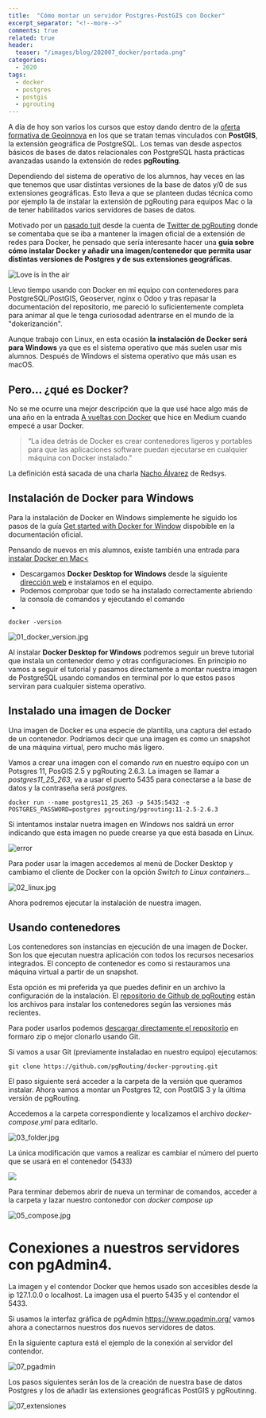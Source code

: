 ```yaml
---
title:  "Cómo montar un servidor Postgres-PostGIS con Docker"
excerpt_separator: "<!--more-->"
comments: true
related: true
header:
  teaser: "/images/blog/202007_docker/portada.png" 
categories: 
  - 2020
tags:
  - docker
  - postgres
  - postgis
  - pgrouting
---
```


A día de hoy son varios los cursos que estoy dando dentro de la [oferta formativa de Geoinnova](https://geoinnova.org/cursos/patricio-soriano/) en los que se tratan temas vinculados con **PostGIS**, la extensión geográfica de PostgreSQL. Los temas van desde aspectos básicos de bases de datos relacionales con  PostgreSQL hasta prácticas avanzadas usando la extensión de redes **pgRouting**.

Dependiendo del sistema de operativo de los alumnos, hay veces en las que tenemos que usar distintas versiones de la base de datos y/0 de sus extensiones geográficas. Esto lleva a que se planteen dudas técnica como por ejemplo la de instalar la extensión de pgRouting para equipos Mac o la de tener habilitados varios servidores de bases de datos.

Motivado por un [pasado tuit](https://twitter.com/pgrouting/status/1278498807836073984) desde la cuenta de [Twitter de pgRouting](https://twitter.com/pgrouting?lang=es) donde se comentaba que se iba a mantener la imagen oficial de a extensión de redes para Docker, he pensado que sería interesante hacer una **guía sobre cómo instalar Docker y añadir una imagen/contenedor que permita usar distintas versiones de Postgres y de sus extensiones geográficas**.

![Love is in the air](/images/blog/202007_docker/portada.png)

Llevo tiempo usando con Docker en mi equipo con contenedores para PostgreSQL/PostGIS, Geoserver, nginx o Odoo y tras repasar la documentación del repositorio, me pareció lo suficientemente completa para animar al que le tenga curiosodad adentrarse en el mundo de la "dokerizanción".

Aunque trabajo con Linux, en esta ocasión **la instalación de Docker será para Windows** ya que es el sistema operativo que más suelen usar mis alumnos. Después de Windows el sistema operativo que más usan es macOS.

## Pero... ¿qué es Docker?

No se me ocurre una mejor descripción que la que usé hace algo más de una año en la entrada [A vueltas con Docker](https://medium.com/@pasoriano/a-vueltas-con-docker-f3e8e15b8f4a) que hice en Medium cuando empecé a usar Docker.

> “La idea detrás de Docker es crear contenedores ligeros y portables para que las aplicaciones software puedan ejecutarse en cualquier máquina con Docker instalado."

La definición está sacada de una charla [Nacho Álvarez](https://twitter.com/neonigmacdb) de Redsys.


## Instalación de Docker para Windows

Para la instalación de Docker en Windows simplemente he siguido los pasos de la guía [Get started with Docker for Window](https://docs.docker.com/docker-for-windows/) dispobible en la documentación oficial. 

Pensando de nuevos en mis alumnos, existe también una entrada  para [instalar Docker en Mac<](https://docs.docker.com/docker-for-mac/install/)

- Descargamos **Docker Desktop for Windows** desde la siguiente [dirección web](https://hub.docker.com/editions/community/docker-ce-desktop-windows/) e instalamos en el equipo.
- Podemos comprobar que todo se ha instalado correctamente abriendo la consola de comandos y ejecutando el comando
- 
```
docker -version
```

![01_docker_version.jpg](/images/blog/202007_docker/01_docker_version.jpg)

Al instalar **Docker Desktop for Windows** podremos seguir un breve tutorial que instala un contenedor demo y otras configuraciones. En principio no vamos a seguir el tutorial y pasamos directamente a montar nuestra imagen de PostgreSQL usando comandos en terminal por lo que estos pasos serviran para cualquier sistema operativo.


## Instalado  una imagen de Docker

Una imagen de Docker  es una especie de plantilla, una captura del estado de un contenedor. Podríamos decir que una imagen es como un snapshot de una máquina virtual, pero mucho más ligero.

Vamos a crear una imagen con el comando *run* en nuestro equipo con un Potsgres 11, PosGIS 2.5 y pgRouting 2.6.3. La imagen se llamar a *postgres11_25_263*, va a usar el puerto 5435 para conectarse a la base de datos y la contraseña será *postgres*.


```
docker run --name postgres11_25_263 -p 5435:5432 -e POSTGRES_PASSWORD=postgres pgrouting/pgrouting:11-2.5-2.6.3 
```

Si intentamos instalar nuetra imagen en Windows nos saldrá un error indicando que esta imagen no puede crearse ya que está basada en Linux.

![error](/images/blog/202007_docker/error_linux.jpg)

Para poder usar la imagen accedemos al menú de Docker Desktop y cambiamo el cliente de Docker con la opción *Switch to Linux containers...*

![02_linux.jpg](/images/blog/202007_docker/02_linux.jpg)

Ahora podremos ejecutar la instalación de nuestra imagen.

## Usando contenedores

Los contenedores son instancias en ejecución de una imagen de Docker. Son los que ejecutan nuestra aplicación con todos los recursos necesarios integrados. El concepto de contenedor es como si restauramos una máquina virtual a partir de un snapshot.

Esta opción es mi preferida ya que puedes definir en un archivo la configuración de la instalación. El [repositorio de Github de pgRouting](https://github.com/pgRouting/docker-pgrouting) están los archivos para instalar los contenedores según las versiones más recientes. 

Para poder usarlos podemos [descargar directamente el repositorio](https://github.com/pgRouting/docker-pgrouting/archive/master.zip) en formaro zip o mejor clonarlo usando Git.

Si vamos a usar Git (previamente instaladao en nuestro equipo) ejecutamos:

```
git clone https://github.com/pgRouting/docker-pgrouting.git
```

El paso siguiente será acceder a la carpeta de la versión que queramos instalar. 
Ahora vamos a montar un Postgres 12, con PostGIS 3 y la última versión de pgRouting. 

Accedemos a la carpeta correspondiente y localizamos el archivo *docker-compose.yml* para editarlo.

![03_folder.jpg](/images/blog/202007_docker/03_folder.jpg)

La única modificación que vamos a realizar es cambiar el número del puerto que se usará en el contenedor (5433)

![](/images/blog/202007_docker/04_compose.jpg)

Para terminar debemos abrir de nueva un terminar de comandos, acceder a la carpeta y lazar nuestro contonedor con *docker compose up*

![05_compose.jpg](/images/blog/202007_docker/05_compose.jpg)

# Conexiones a nuestros servidores con pgAdmin4.

La imagen y el contendor Docker que hemos usado son accesibles desde la ip 127.1.0.0 o localhost. La imagen usa el puerto 5435 y el contendor el 5433. 

Si usamos la interfaz gráfica de pgAdmin https://www.pgadmin.org/ vamos ahora a conectarnos nuestros dos nuevos servidores de datos.

En la siguiente captura está el ejemplo de la conexión al servidor del contendor.

![07_pgadmin](/images/blog/202007_docker/07_pgadmin.jpg)

Los pasos siguientes serán los de la creación de nuestra base de datos Postgres y los de añadir las extensiones geográficas PostGIS y pgRoutinng.

![07_extensiones](/images/blog/202007_docker/08_extensions.jpg)

